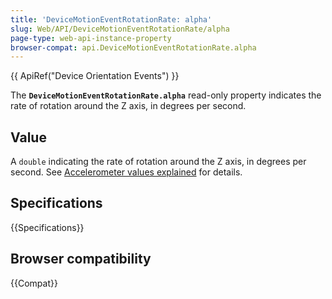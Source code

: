 ```yaml
---
title: 'DeviceMotionEventRotationRate: alpha'
slug: Web/API/DeviceMotionEventRotationRate/alpha
page-type: web-api-instance-property
browser-compat: api.DeviceMotionEventRotationRate.alpha
---
```


{{ ApiRef("Device Orientation Events") }}

The **`DeviceMotionEventRotationRate.alpha`** read-only property indicates the rate of rotation around the Z axis, in degrees per second.

## Value

A `double` indicating the rate of rotation around the Z axis, in degrees per second.
See [Accelerometer values explained](/en-US/docs/Web/API/Device_orientation_events/Detecting_device_orientation#accelerometer_values_explained) for details.

## Specifications

{{Specifications}}

## Browser compatibility

{{Compat}}
